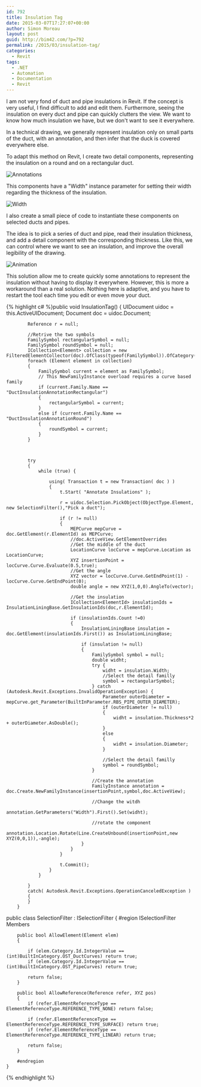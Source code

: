 ```yaml
---
id: 792
title: Insulation Tag
date: 2015-03-07T17:27:07+00:00
author: Simon Moreau
layout: post
guid: http://bim42.com/?p=792
permalink: /2015/03/insulation-tag/
categories:
  - Revit
tags:
  - .NET
  - Automation
  - Documentation
  - Revit
---
```

I am not very fond of duct and pipe insulations in Revit. If the concept is very useful, I find difficult to add and edit them. Furthermore, seeing the insulation on every duct and pipe can quickly clutters the view. We want to know how much insulation we have, but we don't want to see it everywhere.

In a technical drawing, we generally represent insulation only on small parts of the duct, with an annotation, and then infer that the duck is covered everywhere else.

To adapt this method on Revit, I create two detail components, representing the insulation on a round and on a rectangular duct.

![Annotations](http://bim42.com/wp-content/uploads/2015/03/Annotations.png)

This components have a "Width" instance parameter for setting their width regarding the thickness of the insulation.

![Width](http://bim42.com/wp-content/uploads/2015/03/Width.png)

I also create a small piece of code to instantiate these components on selected ducts and pipes.

The idea is to pick a series of duct and pipe, read their insulation thickness, and add a detail component with the corresponding thickness. Like this, we can control where we want to see an insulation, and improve the overall legibility of the drawing.

![Animation](http://bim42.com/wp-content/uploads/2015/03/Animation.gif)

This solution allow me to create quickly some annotations to represent the insulation without having to display it everywhere. However, this is more a workaround than a real solution. Nothing here is adaptive, and you have to restart the tool each time you edit or even move your duct.

{% highlight c# %}public void InsulationTag()
		{
			UIDocument uidoc = this.ActiveUIDocument;
			Document doc = uidoc.Document;
			
			Reference r = null;
			
			//Retrive the two symbols
			FamilySymbol rectangularSymbol = null;
			FamilySymbol roundSymbol = null;
			ICollection<Element> collection = new FilteredElementCollector(doc).OfClass(typeof(FamilySymbol)).OfCategory(BuiltInCategory.OST_DetailComponents).ToElements();
			foreach (Element element in collection)
			{
				FamilySymbol current = element as FamilySymbol;
				// This NewFamilyInstance overload requires a curve based family
				if (current.Family.Name == "DuctInsulationAnnotationRectangular")
				{
					rectangularSymbol = current;
				}
				else if (current.Family.Name == "DuctInsulationAnnotationRound")
				{
					roundSymbol = current;
				}
			}
			

			
			try
			{
				while (true) {
					
					using( Transaction t = new Transaction( doc ) )
					{
						t.Start( "Annotate Insulations" );

						r = uidoc.Selection.PickObject(ObjectType.Element, new SelectionFilter(),"Pick a duct");
						
						if (r != null)
						{
							MEPCurve mepCurve = doc.GetElement(r.ElementId) as MEPCurve;
							//doc.ActiveView.GetElementOverrides
							//Get the middle of the duct
							LocationCurve locCurve = mepCurve.Location as LocationCurve;
							XYZ insertionPoint = locCurve.Curve.Evaluate(0.5,true);
							//Get the angle
							XYZ vector = locCurve.Curve.GetEndPoint(1) - locCurve.Curve.GetEndPoint(0);
							double angle = new XYZ(1,0,0).AngleTo(vector);
							
							//Get the insulation
							ICollection<ElementId> insulationIds = InsulationLiningBase.GetInsulationIds(doc,r.ElementId);
							
							if (insulationIds.Count !=0)
							{
								InsulationLiningBase insulation = doc.GetElement(insulationIds.First()) as InsulationLiningBase;
								
								if (insulation != null)
								{
									FamilySymbol symbol = null;
									double widht;
									try {
										widht = insulation.Width;
										//Select the detail familly
										symbol = rectangularSymbol;
									} catch (Autodesk.Revit.Exceptions.InvalidOperationException) {
										Parameter outerDiameter = mepCurve.get_Parameter(BuiltInParameter.RBS_PIPE_OUTER_DIAMETER);
										if (outerDiameter != null)
										{
											widht = insulation.Thickness*2 + outerDiameter.AsDouble();
										}
										else
										{
											widht = insulation.Diameter;
										}
										
										//Select the detail familly
										symbol = roundSymbol;
									}
									
									//Create the annotation
									FamilyInstance annotation = doc.Create.NewFamilyInstance(insertionPoint,symbol,doc.ActiveView);
									
									//Change the witdh
									annotation.GetParameters("Width").First().Set(widht);
									
									//rotate the component
									annotation.Location.Rotate(Line.CreateUnbound(insertionPoint,new XYZ(0,0,1)),-angle);
								}
							}
						}

						t.Commit();
					}
				}
				
			}
			catch( Autodesk.Revit.Exceptions.OperationCanceledException )
			{
			}
		}

public class SelectionFilter : ISelectionFilter
	{
		#region ISelectionFilter Members

		public bool AllowElement(Element elem)
		{

			if (elem.Category.Id.IntegerValue == (int)BuiltInCategory.OST_DuctCurves) return true;
			if (elem.Category.Id.IntegerValue == (int)BuiltInCategory.OST_PipeCurves) return true;

			return false;
		}

		public bool AllowReference(Reference refer, XYZ pos)
		{
			if (refer.ElementReferenceType == ElementReferenceType.REFERENCE_TYPE_NONE) return false;

			if (refer.ElementReferenceType == ElementReferenceType.REFERENCE_TYPE_SURFACE) return true;
			if (refer.ElementReferenceType == ElementReferenceType.REFERENCE_TYPE_LINEAR) return true;

			return false;
		}

		#endregion
	}
{% endhighlight %}